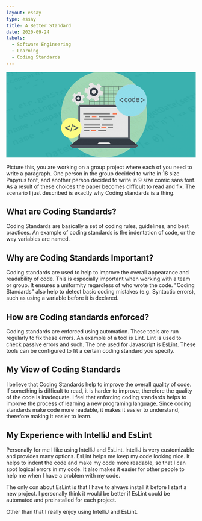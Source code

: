 ```yaml
---
layout: essay
type: essay
title: A Better Standard  
date: 2020-09-24
labels:
  - Software Engineering
  - Learning
  - Coding Standards 
---
```


<img class="ui centered large image" src="../images/code-main.jpg" alt="NONE">

Picture this, you are working on a group project where each of you need to write a paragraph. One person in the group decided to write in 18 size Papyrus font, and another person decided to write in 9 size comic sans font. As a result of these choices the paper becomes difficult to read and fix. The scenario I just described is exactly why Coding standards is a thing. 

## What are Coding Standards?
Coding Standards are basically a set of coding rules, guidelines, and best practices. An example of coding standards is the indentation of code, or the way variables are named.

## Why are Coding Standards Important?
Coding standards are used to help to improve the overall appearance and readability of code. This is especially important when working with a team or group. It ensures a uniformity regardless of who wrote the code. "Coding Standards" also help to detect basic coding mistakes (e.g. Syntactic errors), such as using a variable before it is declared.
 
## How are Coding standards enforced?
Coding standards are enforced using automation. These tools are run regularly to fix these errors. An example of a tool is Lint. Lint is used to check passive errors and such. The one used for Javascript is EsLint. These tools can be configured to fit a certain coding standard you specify.

## My View of Coding Standards
I believe that Coding Standards help to improve the overall quality of code. If something is difficult to read, it is harder to improve, therefore the quality of the code is inadequate. I feel that enforcing coding standards helps to improve the process of learning a new programing language. Since coding standards make code more readable, it makes it easier to understand, therefore making it easier to learn.

## My Experience with IntelliJ and EsLint
Personally for me I like using IntelliJ and EsLint. IntelliJ is very customizable and provides many options. EsLint helps me keep my code looking nice. It helps to indent the code and make my code more readable, so that I can spot logical errors in my code. It also makes it easier for other people to help me when I have a problem with my code.

The only con about EsLint is that I have to always install it before I start a new project. I personally think it would be better if EsLint could be automated and preinstalled for each project.

Other than that I really enjoy using IntelliJ and EsLint.

